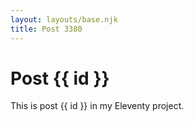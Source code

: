 ```yaml
---
layout: layouts/base.njk
title: Post 3380
---
```


# Post {{ id }}

This is post {{ id }} in my Eleventy project.
